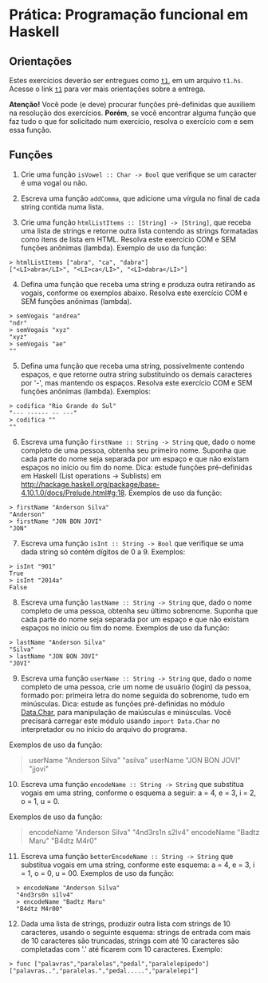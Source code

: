 # Prática: Programação funcional em Haskell

## Orientações

Estes exercícios deverão ser entregues como [`t1`](../../trabalhos/t1), em um arquivo `t1.hs`. Acesse o link [`t1`](../../trabalhos/t1) para ver mais orientações sobre a entrega.

**Atenção!** Você pode (e deve) procurar funções pré-definidas que auxiliem na resolução dos exercícios. **Porém**, se você encontrar alguma função que faz tudo o que for solicitado num exercício, resolva o exercício com e sem essa função.


## Funções


1. Crie uma função `isVowel :: Char -> Bool` que verifique se um caracter é uma vogal ou não.

2. Escreva uma função `addComma`, que adicione uma vírgula no final de cada string contida numa lista.

3. Crie uma função `htmlListItems :: [String] -> [String]`, que receba uma lista de strings e retorne outra lista contendo as strings formatadas como itens de lista em HTML. Resolva este exercício COM e SEM funções anônimas (lambda). Exemplo de uso da função:

  ```
  > htmlListItems ["abra", "ca", "dabra"]
  ["<LI>abra</LI>", "<LI>ca</LI>", "<LI>dabra</LI>"]
  ```

4. Defina uma função que receba uma string e produza outra retirando as vogais, conforme os exemplos abaixo. Resolva este exercício COM e SEM funções anônimas (lambda).

  ```
  > semVogais "andrea"
  "ndr"
  > semVogais "xyz"
  "xyz"
  > semVogais "ae"
  ""
  ```

5. Defina uma função que receba uma string, possivelmente contendo espaços, e que retorne outra string substituindo os demais caracteres por '-', mas mantendo os espaços. Resolva este exercício COM e SEM funções anônimas (lambda). Exemplos:

  ```
  > codifica "Rio Grande do Sul"
  "--- ------ -- ---"
  > codifica ""
  ""
  ```

6. Escreva uma função `firstName :: String -> String` que, dado o nome completo de uma pessoa, obtenha seu primeiro nome. Suponha que cada parte do nome seja separada por um espaço e que não existam espaços no início ou fim do nome. Dica: estude funções pré-definidas em Haskell (List operations -> Sublists) em http://hackage.haskell.org/package/base-4.10.1.0/docs/Prelude.html#g:18.  Exemplos de uso da função:

  ```
  > firstName "Anderson Silva"
  "Anderson"
  > firstName "JON BON JOVI"
  "JON"
  ```

7. Escreva uma função `isInt :: String -> Bool` que verifique se uma dada string só contém dígitos de 0 a 9. Exemplos:

  ```
  > isInt "901"
  True
  > isInt "2014a"
  False
  ```

8. Escreva uma função `lastName :: String -> String` que, dado o nome completo de uma pessoa, obtenha seu último sobrenome. Suponha que cada parte do nome seja separada por um espaço e que não existam espaços no início ou fim do nome. Exemplos de uso da função:

  ```
  > lastName "Anderson Silva"
  "Silva"
  > lastName "JON BON JOVI"
  "JOVI"
  ```

9. Escreva uma função `userName :: String -> String` que, dado o nome completo de uma pessoa, crie um nome de usuário (login) da pessoa, formado por: primeira letra do nome seguida do sobrenome, tudo em minúsculas. Dica: estude as funções pré-definidas no módulo [Data.Char](http://hackage.haskell.org/package/base-4.10.1.0/docs/Data-Char.html), para manipulação de maiúsculas e minúsculas. Você precisará carregar este módulo usando `import Data.Char` no interpretador ou no início do arquivo do programa.

  Exemplos de uso da função:

  > userName "Anderson Silva"
  "asilva"
  > userName "JON BON JOVI"
  "jjovi"

10. Escreva uma função `encodeName :: String -> String` que substitua vogais em uma string, conforme o esquema a seguir: a = 4, e = 3, i = 2, o = 1, u = 0.

  Exemplos de uso da função:

  > encodeName "Anderson Silva"
  "4nd3rs1n s2lv4"
  > encodeName "Badtz Maru"
  "B4dtz M4r0"

11. Escreva uma função `betterEncodeName :: String -> String` que substitua vogais em uma string, conforme este esquema: a = 4, e = 3, i = 1, o = 0, u = 00.  Exemplos de uso da função:

  ```
    > encodeName "Anderson Silva"
    "4nd3rs0n s1lv4"
    > encodeName "Badtz Maru"
    "B4dtz M4r00"
  ```

12. Dada uma lista de strings, produzir outra lista com strings de 10 caracteres, usando o seguinte esquema: strings de entrada com mais de 10 caracteres são truncadas, strings com até 10 caracteres são completadas com '.' até ficarem com 10 caracteres. Exemplo:

  ```
  > func ["palavras","paralelas","pedal","paralelepipedo"]
  ["palavras..","paralelas.","pedal.....","paralelepi"]
  ```
